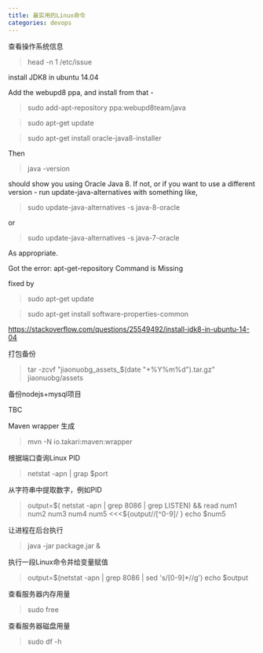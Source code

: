 ```yaml
---
title: 最实用的Linux命令
categories: devops
---
```


查看操作系统信息

> head -n 1 /etc/issue


install JDK8 in ubuntu 14.04

Add the webupd8 ppa, and install from that -

> sudo add-apt-repository ppa:webupd8team/java

> sudo apt-get update

> sudo apt-get install oracle-java8-installer

Then

> java -version


should show you using Oracle Java 8. If not, or if you want to use a different version - run update-java-alternatives with something like,

> sudo update-java-alternatives -s java-8-oracle

or

> sudo update-java-alternatives -s java-7-oracle

As appropriate.

Got the error: apt-get-repository Command is Missing

fixed by

> sudo apt-get update

> sudo apt-get install software-properties-common


https://stackoverflow.com/questions/25549492/install-jdk8-in-ubuntu-14-04

打包备份

> tar -zcvf "jiaonuobg_assets_$(date "+%Y%m%d").tar.gz" jiaonuobg/assets

备份nodejs+mysql项目

TBC

Maven wrapper 生成

> mvn -N io.takari:maven:wrapper


根据端口查询Linux PID

> netstat -apn | grap $port

从字符串中提取数字，例如PID

> output=$( netstat -apn | grep 8086 | grep LISTEN) && read num1 num2 num3 num4 num5  <<<${output//[^0-9]/ } 
> echo $num5

让进程在后台执行

> java -jar package.jar &

执行一段Linux命令并给变量赋值

> output=$(netstat -apn | grep 8086 | sed 's/[0-9]*//g')
> echo $output

查看服务器内存用量

> sudo free

查看服务器磁盘用量

> sudo df -h


